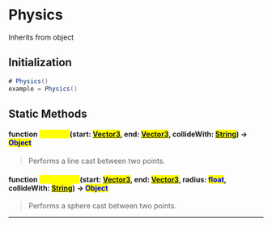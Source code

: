 # Physics
Inherits from object
## Initialization
```csharp
# Physics()
example = Physics()
```
## Static Methods
#### function <mark style="color:yellow;">LineCast</mark>(start: <mark style="color:blue;">[Vector3](../objects/Vector3.md)</mark>, end: <mark style="color:blue;">[Vector3](../objects/Vector3.md)</mark>, collideWith: <mark style="color:blue;">[String](../static/String.md)</mark>) -> <mark style="color:blue;">Object</mark>
> Performs a line cast between two points.

#### function <mark style="color:yellow;">SphereCast</mark>(start: <mark style="color:blue;">[Vector3](../objects/Vector3.md)</mark>, end: <mark style="color:blue;">[Vector3](../objects/Vector3.md)</mark>, radius: <mark style="color:blue;">float</mark>, collideWith: <mark style="color:blue;">[String](../static/String.md)</mark>) -> <mark style="color:blue;">Object</mark>
> Performs a sphere cast between two points.


---


